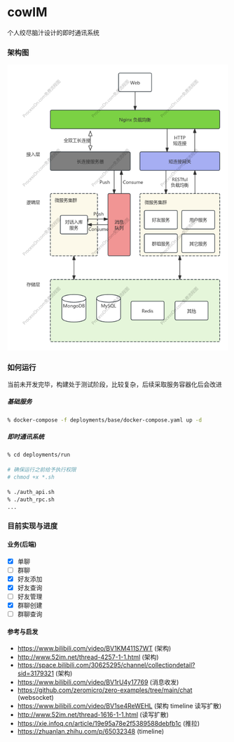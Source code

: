 # cowIM

个人绞尽脑汁设计的即时通讯系统

### 架构图
<img src="docs/pics/cowIm架构v6.png" alt="架构图">

### 如何运行
当前未开发完毕，构建处于测试阶段，比较复杂，后续采取服务容器化后会改进
##### 基础服务
```sh
% docker-compose -f deployments/base/docker-compose.yaml up -d
```
##### 即时通讯系统
```sh
% cd deployments/run

# 确保运行之前给予执行权限
# chmod +x *.sh

% ./auth_api.sh
% ./auth_rpc.sh
...
```


### 目前实现与进度
#### 业务(后端)
 - [x] 单聊
 - [ ] 群聊
 - [x] 好友添加
 - [x] 好友查询
 - [ ] 好友管理
 - [x] 群聊创建
 - [ ] 群聊查询

#### 参考与启发
- https://www.bilibili.com/video/BV1KM411S7WT (架构)
- http://www.52im.net/thread-4257-1-1.html (架构)
- https://space.bilibili.com/30625295/channel/collectiondetail?sid=3179321 (架构)
- https://www.bilibili.com/video/BV1rU4y17769 (消息收发)
- https://github.com/zeromicro/zero-examples/tree/main/chat (websocket)
- https://www.bilibili.com/video/BV1se4ReWEHL (架构 timeline 读写扩散)
- http://www.52im.net/thread-1616-1-1.html (读写扩散)
- https://xie.infoq.cn/article/19e95a78e2f5389588debfb1c (推拉)
- https://zhuanlan.zhihu.com/p/65032348 (timeline)
